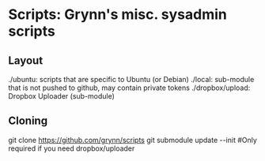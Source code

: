 Scripts: Grynn's misc. sysadmin scripts
====

## Layout

./ubuntu: scripts that are specific to Ubuntu (or Debian)
./local: sub-module that is not pushed to github, may contain private tokens
./dropbox/upload: Dropbox Uploader (sub-module)

## Cloning 

git clone https://github.com/grynn/scripts
git submodule update --init   #Only required if you need dropbox/uploader